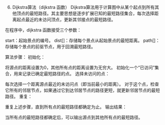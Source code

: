 6. Dijkstra算法（dijkstra 函数）
Dijkstra算法用于计算图中从某个起点到所有其他顶点的最短路径。其主要思想是逐步扩展已知的最短路径集合，每次选择距离起点最近的未访问顶点，更新其邻接点的最短路径。

在程序中，dijkstra 函数接受三个参数：

start：起始景点的编号。
dist[]：存储每个景点从起始景点的最短距离。
path[]：存储每个景点的前驱节点，用于回溯最短路径。

算法步骤：
初始化：

将源点的距离设置为0，其他所有点的距离设置为无穷大。
初始化一个“已访问”集合，用来记录已确定最短路径的点。
选择未访问的点：

每次选择一个距离源点最近的未访问点（即当前最小的距离）。
对于这个点，检查它所有的邻居节点，如果通过它到达邻居节点的路径更短，就更新邻居节点的最短路径。
重复：

重复上述步骤，直到所有点的最短路径都确定为止。
输出结果：

当所有点的最短路径都确定后，可以输出源点到其他所有点的最短路径。
